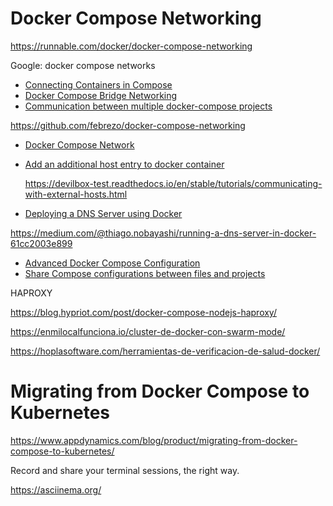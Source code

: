 # Docker Compose Networking

https://runnable.com/docker/docker-compose-networking

Google: docker compose networks

- [Connecting Containers in Compose](https://medium.com/capital-one-tech/connect-to-a-mysql-docker-container-without-using-a-static-ip-address-2d76a7f933a3)
- [Docker Compose Bridge Networking](https://linuxhint.com/docker_compose_bridge_networking/)
- [Communication between multiple docker-compose projects](https://stackoverflow.com/questions/38088279/communication-between-multiple-docker-compose-projects)

https://github.com/febrezo/docker-compose-networking



- [Docker Compose Network](https://medium.com/@caysever/docker-compose-network-b86e424fad82)

- [Add an additional host entry to docker container](https://echorand.me/posts/docker-extra-hosts/)

  https://devilbox-test.readthedocs.io/en/stable/tutorials/communicating-with-external-hosts.html



- [Deploying a DNS Server using Docker](http://www.damagehead.com/blog/2015/04/28/deploying-a-dns-server-using-docker/)

https://medium.com/@thiago.nobayashi/running-a-dns-server-in-docker-61cc2003e899



- [Advanced Docker Compose Configuration](https://runnable.com/docker/advanced-docker-compose-configuration)
- [Share Compose configurations between files and projects](https://docs.docker.com/compose/extends/#multiple-compose-files)



HAPROXY

https://blog.hypriot.com/post/docker-compose-nodejs-haproxy/



https://enmilocalfunciona.io/cluster-de-docker-con-swarm-mode/

https://hoplasoftware.com/herramientas-de-verificacion-de-salud-docker/



# Migrating from Docker Compose to Kubernetes

https://www.appdynamics.com/blog/product/migrating-from-docker-compose-to-kubernetes/



Record and share your terminal sessions, the right way.

https://asciinema.org/